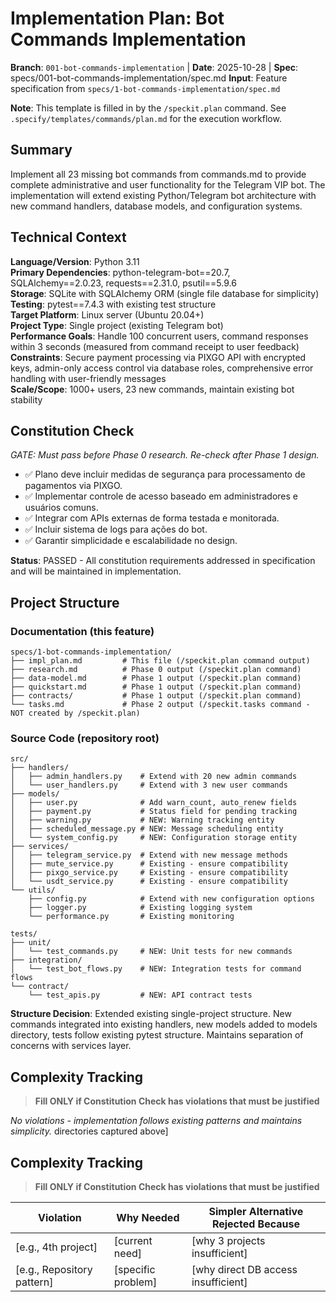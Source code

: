 # Implementation Plan: Bot Commands Implementation

**Branch**: `001-bot-commands-implementation` | **Date**: 2025-10-28 | **Spec**: specs/001-bot-commands-implementation/spec.md
**Input**: Feature specification from `specs/1-bot-commands-implementation/spec.md`

**Note**: This template is filled in by the `/speckit.plan` command. See `.specify/templates/commands/plan.md` for the execution workflow.

## Summary

Implement all 23 missing bot commands from commands.md to provide complete administrative and user functionality for the Telegram VIP bot. The implementation will extend existing Python/Telegram bot architecture with new command handlers, database models, and configuration systems.

## Technical Context

**Language/Version**: Python 3.11  
**Primary Dependencies**: python-telegram-bot==20.7, SQLAlchemy==2.0.23, requests==2.31.0, psutil==5.9.6  
**Storage**: SQLite with SQLAlchemy ORM (single file database for simplicity)  
**Testing**: pytest==7.4.3 with existing test structure  
**Target Platform**: Linux server (Ubuntu 20.04+)  
**Project Type**: Single project (existing Telegram bot)  
**Performance Goals**: Handle 100 concurrent users, command responses within 3 seconds (measured from command receipt to user feedback)  
**Constraints**: Secure payment processing via PIXGO API with encrypted keys, admin-only access control via database roles, comprehensive error handling with user-friendly messages  
**Scale/Scope**: 1000+ users, 23 new commands, maintain existing bot stability

## Constitution Check

*GATE: Must pass before Phase 0 research. Re-check after Phase 1 design.*

- ✅ Plano deve incluir medidas de segurança para processamento de pagamentos via PIXGO.
- ✅ Implementar controle de acesso baseado em administradores e usuários comuns.
- ✅ Integrar com APIs externas de forma testada e monitorada.
- ✅ Incluir sistema de logs para ações do bot.
- ✅ Garantir simplicidade e escalabilidade no design.

**Status**: PASSED - All constitution requirements addressed in specification and will be maintained in implementation.

## Project Structure

### Documentation (this feature)

```text
specs/1-bot-commands-implementation/
├── impl_plan.md         # This file (/speckit.plan command output)
├── research.md          # Phase 0 output (/speckit.plan command)
├── data-model.md        # Phase 1 output (/speckit.plan command)
├── quickstart.md        # Phase 1 output (/speckit.plan command)
├── contracts/           # Phase 1 output (/speckit.plan command)
└── tasks.md             # Phase 2 output (/speckit.tasks command - NOT created by /speckit.plan)
```

### Source Code (repository root)

```text
src/
├── handlers/
│   ├── admin_handlers.py    # Extend with 20 new admin commands
│   └── user_handlers.py     # Extend with 3 new user commands
├── models/
│   ├── user.py              # Add warn_count, auto_renew fields
│   ├── payment.py           # Status field for pending tracking
│   ├── warning.py           # NEW: Warning tracking entity
│   ├── scheduled_message.py # NEW: Message scheduling entity
│   └── system_config.py     # NEW: Configuration storage entity
├── services/
│   ├── telegram_service.py  # Extend with new message methods
│   ├── mute_service.py      # Existing - ensure compatibility
│   ├── pixgo_service.py     # Existing - ensure compatibility
│   └── usdt_service.py      # Existing - ensure compatibility
└── utils/
    ├── config.py            # Extend with new configuration options
    ├── logger.py            # Existing logging system
    └── performance.py       # Existing monitoring

tests/
├── unit/
│   └── test_commands.py     # NEW: Unit tests for new commands
├── integration/
│   └── test_bot_flows.py    # NEW: Integration tests for command flows
└── contract/
    └── test_apis.py         # NEW: API contract tests
```

**Structure Decision**: Extended existing single-project structure. New commands integrated into existing handlers, new models added to models directory, tests follow existing pytest structure. Maintains separation of concerns with services layer.

## Complexity Tracking

> **Fill ONLY if Constitution Check has violations that must be justified**

*No violations - implementation follows existing patterns and maintains simplicity.*
directories captured above]

## Complexity Tracking

> **Fill ONLY if Constitution Check has violations that must be justified**

| Violation | Why Needed | Simpler Alternative Rejected Because |
|-----------|------------|-------------------------------------|
| [e.g., 4th project] | [current need] | [why 3 projects insufficient] |
| [e.g., Repository pattern] | [specific problem] | [why direct DB access insufficient] |
